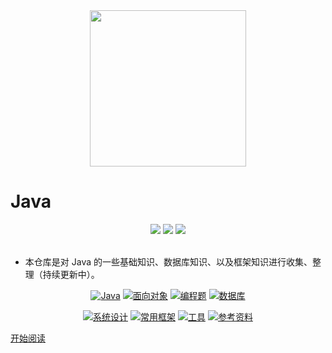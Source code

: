 <div align="center"><img src="https://gitee.com/duhouan/ImagePro/raw/master/logo.png" width="250px"/></div>



# Java

<div align="center">
<a href="https://github.com/DuHouAn/Java"><img src="https://badgen.net/github/watchers/DuHouAn/Java?icon=github&color=4ab8a1"/></a>
<a href="https://github.com/DuHouAn/Java"><img src="https://badgen.net/github/stars/DuHouAn/Java?icon=github&color=4ab8a1"/></a>
<a href="https://github.com/DuHouAn/Java"><img src="https://badgen.net/github/forks/DuHouAn/Java?icon=github&color=4ab8a1"/></a>
</div><br/>

- 本仓库是对 Java 的一些基础知识、数据库知识、以及框架知识进行收集、整理（持续更新中）。

<p align="center">
    <a href="https://duhouan.github.io/Java/#/?id=%e2%98%95%ef%b8%8f-java"><img src="https://img.shields.io/badge/java-Java-green.svg" alt="Java"/></a>
    <a href="https://duhouan.github.io/Java/#/?id=%f0%9f%91%ab-%e9%9d%a2%e5%90%91%e5%af%b9%e8%b1%a1"><img src="https://img.shields.io/badge/object oriented-面向对象-yellow.svg" alt="面向对象"/></a>
    <a href="https://duhouan.github.io/Java/#/?id=%f0%9f%93%9d-%e7%bc%96%e7%a8%8b%e9%a2%98"><img src="https://img.shields.io/badge/programming-编程题-orange.svg" alt="编程题"/></a>
    <a href="https://duhouan.github.io/Java/#/?id=%f0%9f%92%be-%e6%95%b0%e6%8d%ae%e5%ba%93"><img src="https://img.shields.io/badge/database-数据库-red.svg" alt="数据库"/></a>
</p>
<p align="center">
        <a href="https://duhouan.github.io/Java/#/?id=%f0%9f%8e%93-%e7%b3%bb%e7%bb%9f%e8%ae%be%e8%ae%a1"><img src="https://img.shields.io/badge/system design-系统设计-9cf.svg" alt="系统设计"/></a>
	<a href="https://duhouan.github.io/Java/#/?id=%e2%98%8e%ef%b8%8f-%e5%b8%b8%e7%94%a8%e6%a1%86%e6%9e%b6"><img src="https://img.shields.io/badge/framework-常用框架-lightgrey.svg" alt="常用框架"/></a>
	<a href="https://duhouan.github.io/Java/#/?id=%f0%9f%93%96-%e5%b7%a5%e5%85%b7"><img src="https://img.shields.io/badge/tool-工具-blueviolet.svg" alt="工具"/></a>
	<a href="https://duhouan.github.io/Java/#/?id=%f0%9f%93%9a-%e5%8f%82%e8%80%83%e8%b5%84%e6%96%99"><img src="https://img.shields.io/badge/reference-参考资料-1ce.svg" alt="参考资料"/></a>
</p>

[开始阅读](./README.md)